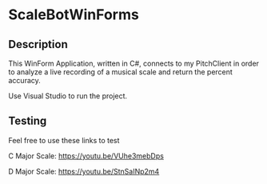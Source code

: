 # ScaleBotWinForms

Description
--------------------------------------
This WinForm Application, written in C#, connects to my PitchClient in order to analyze a live recording of a musical scale and return the percent accuracy. 

Use Visual Studio to run the project.


Testing
--------------------
Feel free to use these links to test

C Major Scale: https://youtu.be/VUhe3mebDps

D Major Scale: https://youtu.be/StnSaINp2m4
